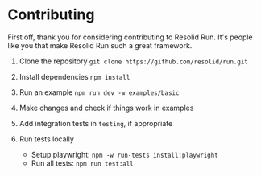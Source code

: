 # Contributing

First off, thank you for considering contributing to Resolid Run. It's people
like you that make Resolid Run such a great framework.

1. Clone the repository
   `git clone https://github.com/resolid/run.git`

2. Install dependencies
   `npm install`

3. Run an example
   `npm run dev -w examples/basic`

4. Make changes and check if things work in examples

5. Add integration tests in `testing`, if appropriate

6. Run tests locally
   - Setup playwright: `npm -w run-tests install:playwright`
   - Run all tests: `npm run test:all`
